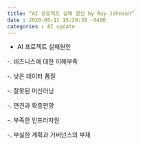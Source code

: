 ```yaml
---
title: “AI 프로젝트 실패 원인 by Ray Johnson”
date : 2020-05-11 15:20:30 -0400
categories : AI update
---
```


* AI 프로젝트 실패원인  

 -. 비즈니스에 대한 이해부족  
 
 -. 낮은 데이터 품질   
 
 -. 잘못된 머신러닝  
 
 -. 편견과 확증편향  
 
 -. 부족한 인프라자원  
 
 -. 부실한 계획과 거버넌스의 부재  
